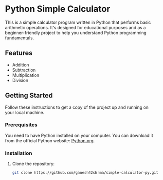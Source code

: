 # Python Simple Calculator

This is a simple calculator program written in Python that performs basic arithmetic operations. It's designed for educational purposes and as a beginner-friendly project to help you understand Python programming fundamentals.

## Features

- Addition
- Subtraction
- Multiplication
- Division

## Getting Started

Follow these instructions to get a copy of the project up and running on your local machine.

### Prerequisites

You need to have Python installed on your computer. You can download it from the official Python website: [Python.org](https://www.python.org/downloads/).

### Installation

1. Clone the repository:

   ```bash
   git clone https://github.com/ganesh42shrma/simple-calculator-py.git
